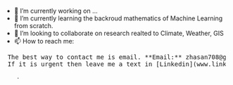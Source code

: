 
- 🔭 I’m currently working on ...
- 🌱 I’m currently learning the backroud mathematics of Machine Learning from scratch. 
- 👯 I’m looking to collaborate on research realted to Climate, Weather, GIS
- 📫 How to reach me: 
<pre> The best way to contact me is email. **Email:** zhasan708@gmail.com  
 If it is urgent then leave me a text in [Linkedin](www.linkedin.com/in/zh007)</pre>
       
        .


